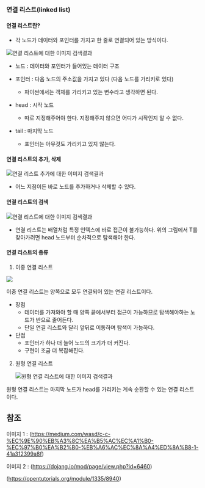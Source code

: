 ### 연결 리스트(linked list)

#### 연결 리스트란?

- 각 노드가 데이터와 포인터를 가지고 한 줄로 연결되어 있는 방식이다.

![연결 리스트에 대한 이미지 검색결과](https://miro.medium.com/max/1332/1*JG-58S8EMxVXrk7cKAaK8w.png)

- 노드 : 데이터와 포인터가 들어있는 데이터 구조

- 포인터 :  다음 노드의 주소값을 가지고 있다 (다음 노드를 가리키로 있다)
  - 파이썬에서는 객체를 가리키고 있는 변수라고 생각하면 된다.

- head : 시작 노드
  - 따로 지정해주어야 한다. 지정해주지 않으면 어디가 시작인지 알 수 없다.
- tail : 마지막 노드
  - 포인터는 아무것도 가리키고 있지 않는다. 

#### 연결 리스트의 추가, 삭제

![연결 리스트 추가에 대한 이미지 검색결과](https://dojang.io/pluginfile.php/710/mod_page/content/21/unit74-5.png)



- 어느 지점이든 바로 노드를 추가하거나 삭제할 수 있다. 

#### 연결 리스트의 검색

![연결 리스트에 대한 이미지 검색결과](https://miro.medium.com/max/1332/1*JG-58S8EMxVXrk7cKAaK8w.png)

- 연결 리스트는 배열처럼 특정 인덱스에 바로 접근이 불가능하다. 위의 그림에서 T를 찾아가려면 head 노드부터 순차적으로 탐색해야 한다.



#### 연결 리스트의 종류

1.  이중 연결 리스트

   ![](https://s3.ap-northeast-2.amazonaws.com/opentutorials-user-file/module/1335/2949.png)

이중 연결 리스트는 양쪽으로 모두 연결되어 있는 연결 리스트이다.

- 장점
  - 데이터를 가져와야 할 때 양쪽 끝에서부터 접근이 가능하므로 탐색해야하는 노드가 반으로 줄어든다.
  - 단일 연결 리스트와 달리 앞뒤로 이동하며 탐색이 가능하다.
- 단점
  - 포인터가 하나 더 늘어 노드의 크기가 더 커진다.
  - 구현이 조금 더 복잡해진다.

2. 원형 연결 리스트

   ![원형 연결 리스트에 대한 이미지 검색결과](http://mblogthumb1.phinf.naver.net/20150628_268/posnopi13_1435483108794UMBOe_PNG/%C4%B8%C3%B3.PNG?type=w420)

원형 연결 리스트는 마지막 노드가 head를 가리키는 계속 순환할 수 있는 연결 리스트이다.

## 참조

이미지 1 : (https://medium.com/wasd/c-c-%EC%9E%90%EB%A3%8C%EA%B5%AC%EC%A1%B0-%EC%97%B0%EA%B2%B0-%EB%A6%AC%EC%8A%A4%ED%8A%B8-1-41a312399a8f)



이미지 2 : (https://dojang.io/mod/page/view.php?id=6460)



(https://opentutorials.org/module/1335/8940)